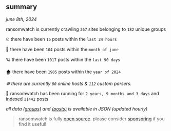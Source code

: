 
## summary
_june 8th, 2024_

ransomwatch is currently crawling `367` sites belonging to `182` unique groups

⏲ there have been `15` posts within the `last 24 hours`

🦈 there have been `104` posts within the `month of june`

🪐 there have been `1017` posts within the `last 90 days`

🏚 there have been `1985` posts within the `year of 2024`

_⚙️ there are currently `80` online hosts & `112` custom parsers._

🦕 ransomwatch has been running for `2 years, 9 months and 3 days` and indexed `11442` posts

_all data  [(groups)](http://ransomwhat.telemetry.ltd/groups) and [(posts)](http://ransomwhat.telemetry.ltd/posts) is available in JSON (updated hourly)_

> ransomwatch is fully [open source](https://github.com/joshhighet/ransomwatch#ransomwatch--). please consider [sponsoring](https://github.com/sponsors/joshhighet) if you find it useful!
